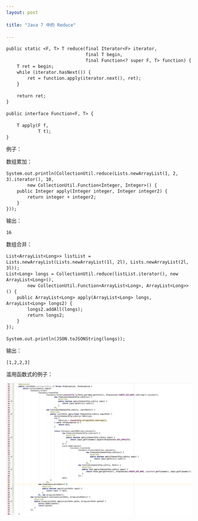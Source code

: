```yaml
---
layout: post

title: "Java 7 中的 Reduce"

---
```


    public static <F, T> T reduce(final Iterator<F> iterator,
                                  final T begin,
                                  final Function<? super F, T> function) {
        T ret = begin;
        while (iterator.hasNext()) {
            ret = function.apply(iterator.next(), ret);
        }

        return ret;
    }

    public interface Function<F, T> {

        T apply(F f,
                T t);
    }


例子：

数组累加：

    System.out.println(CollectionUtil.reduce(Lists.newArrayList(1, 2, 3).iterator(), 10,
            new CollectionUtil.Function<Integer, Integer>() {
        public Integer apply(Integer integer, Integer integer2) {
            return integer + integer2;
        }
    }));

输出：

    16

数组合并：

    List<ArrayList<Long>> listList = Lists.newArrayList(Lists.newArrayList(1l, 2l), Lists.newArrayList(2l, 3l));
    List<Long> longs = CollectionUtil.reduce(listList.iterator(), new ArrayList<Long>(),
            new CollectionUtil.Function<ArrayList<Long>, ArrayList<Long>>() {
        public ArrayList<Long> apply(ArrayList<Long> longs, ArrayList<Long> longs2) {
            longs2.addAll(longs);
            return longs2;
        }
    });

    System.out.println(JSON.toJSONString(longs));

输出：

    [1,2,2,3]

滥用函数式的例子：

![](../media/pic/1.pic.jpg)
